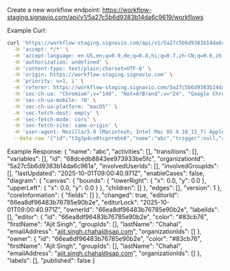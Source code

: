 Create a new workflow endpoint:
https://workflow-staging.signavio.com/api/v1/5a27c5b6d9383b14da6c9619/workflows

Example Curl:

```bash
curl 'https://workflow-staging.signavio.com/api/v1/5a27c5b6d9383b14da6c9619/workflows' \
  -H 'accept: */*' \
  -H 'accept-language: en-US,en;q=0.9,de;q=0.8,hi;q=0.7,zh-CN;q=0.6,zh;q=0.5,cy;q=0.4,fr;q=0.3' \
  -H 'authorization: undefined' \
  -H 'content-type: text/plain;charset=UTF-8' \
  -H 'origin: https://workflow-staging.signavio.com' \
  -H 'priority: u=1, i' \
  -H 'referer: https://workflow-staging.signavio.com/5a27c5b6d9383b14da6c9619/processes/create' \
  -H 'sec-ch-ua: "Chromium";v="140", "Not=A?Brand";v="24", "Google Chrome";v="140"' \
  -H 'sec-ch-ua-mobile: ?0' \
  -H 'sec-ch-ua-platform: "macOS"' \
  -H 'sec-fetch-dest: empty' \
  -H 'sec-fetch-mode: cors' \
  -H 'sec-fetch-site: same-origin' \
  -H 'user-agent: Mozilla/5.0 (Macintosh; Intel Mac OS X 10_15_7) AppleWebKit/537.36 (KHTML, like Gecko) Chrome/140.0.0.0 Safari/537.36' \
  --data-raw '{"id":"t3g3p4ce0tcpnrebn8","name":"abc","trigger":null,"activities":[],"transitions":[],"variables":[],"labelIds":[],"diagram":{"canvas":{"children":[],"bounds":{"upperLeft":{"x":0,"y":0},"lowerRight":{"x":0,"y":0}}},"edges":[]},"coreInformation":{"fields":[]}}'
```

Example Response:
{
    "name": "abc",
    "activities": [],
    "transitions": [],
    "variables": [],
    "id": "68dcedb8843ee973933be5fc",
    "organizationId": "5a27c5b6d9383b14da6c961a",
    "involvedUserIds": [],
    "involvedGroupIds": [],
    "lastUpdated": "2025-10-01T09:00:40.971Z",
    "enableCases": false,
    "diagram": {
        "canvas": {
            "bounds": {
                "lowerRight": {
                    "x": 0.0,
                    "y": 0.0
                },
                "upperLeft": {
                    "x": 0.0,
                    "y": 0.0
                }
            },
            "children": []
        },
        "edges": [],
        "version": 1
    },
    "coreInformation": {
        "fields": []
    },
    "changed": true,
    "editorId": "66ea8df96483b76785e90b2e",
    "editorLock": "2025-10-01T09:00:40.971Z",
    "ownerId": "66ea8df96483b76785e90b2e",
    "labelIds": [],
    "editor": {
        "id": "66ea8df96483b76785e90b2e",
        "color": "#83cb76",
        "firstName": "Ajit Singh",
        "groupIds": [],
        "lastName": "Chahal",
        "emailAddress": "ajit.singh.chahal@sap.com",
        "organizationIds": []
    },
    "owner": {
        "id": "66ea8df96483b76785e90b2e",
        "color": "#83cb76",
        "firstName": "Ajit Singh",
        "groupIds": [],
        "lastName": "Chahal",
        "emailAddress": "ajit.singh.chahal@sap.com",
        "organizationIds": []
    },
    "labels": [],
    "published": false
}
